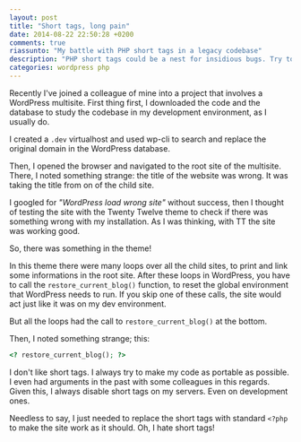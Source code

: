 ```yaml
---
layout: post
title: "Short tags, long pain"
date: 2014-08-22 22:50:28 +0200
comments: true
riassunto: "My battle with PHP short tags in a legacy codebase"
description: "PHP short tags could be a nest for insidious bugs. Try to not use them."
categories: wordpress php
---
```


Recently I've joined a colleague of mine into a project that involves a WordPress multisite. First thing first,
I downloaded the code and the database to study the codebase in my development environment, as I usually do.

I created a `.dev` virtualhost and used wp-cli to search and replace the original domain in the WordPress database.

Then, I opened the browser and navigated to the root site of the multisite. There, I noted something strange: the title
of the website was wrong. It was taking the title from on of the child site.

I googled for _"WordPress load wrong site"_ without success, then I thought of testing the site with the Twenty Twelve
theme to check if there was something wrong with my installation. As I was thinking, with TT the site was working good.

So, there was something in the theme!

In this theme there were many loops over all the child sites, to print and link some informations in the root site.
After these loops in WordPress, you have to call the `restore_current_blog()` function, to reset the global environment
that WordPress needs to run. If you skip one of these calls, the site would act just like it was on my dev environment.

But all the loops had the call to `restore_current_blog()` at the bottom.

Then, I noted something strange; this:

```php
<? restore_current_blog(); ?>
```

I don't like short tags. I always try to make my code as portable as possible. I even had arguments in the past with some
colleagues in this regards. Given this, I always disable short tags on my servers. Even on development ones.

Needless to say, I just needed to replace the short tags with standard `<?php` to make the site work as it should.
Oh, I hate short tags!
